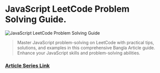 <!-- @format -->

# JavaScript LeetCode Problem Solving Guide.

![JavaScript LeetCode Problem Solving Guide](https://cdn.hashnode.com/res/hashnode/image/upload/v1694397027000/aad51a95-400f-4ca0-9b19-3c51a92bd076.jpeg?w=1600&h=840&fit=crop&crop=entropy&auto=compress,format&format=webp)

> Master JavaScript problem-solving on LeetCode with practical tips, solutions, and examples in this comprehensive Bangla Article guide. Enhance your JavaScript skills and problem-solving abilities.

### [Article Series Link](https://tanvirmehedi.hashnode.dev/series/problem-solving)
